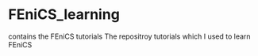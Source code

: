 # FEniCS_learning
contains the FEniCS tutorials 
The repositroy tutorials which I used to learn FEniCS
